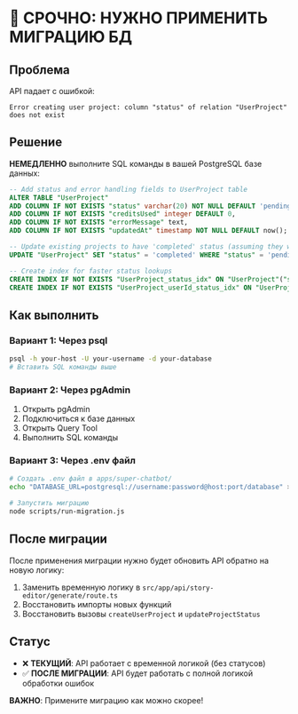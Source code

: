 # 🚨 СРОЧНО: НУЖНО ПРИМЕНИТЬ МИГРАЦИЮ БД

## Проблема

API падает с ошибкой:

```
Error creating user project: column "status" of relation "UserProject" does not exist
```

## Решение

**НЕМЕДЛЕННО** выполните SQL команды в вашей PostgreSQL базе данных:

```sql
-- Add status and error handling fields to UserProject table
ALTER TABLE "UserProject"
ADD COLUMN IF NOT EXISTS "status" varchar(20) NOT NULL DEFAULT 'pending',
ADD COLUMN IF NOT EXISTS "creditsUsed" integer DEFAULT 0,
ADD COLUMN IF NOT EXISTS "errorMessage" text,
ADD COLUMN IF NOT EXISTS "updatedAt" timestamp NOT NULL DEFAULT now();

-- Update existing projects to have 'completed' status (assuming they were successful)
UPDATE "UserProject" SET "status" = 'completed' WHERE "status" = 'pending';

-- Create index for faster status lookups
CREATE INDEX IF NOT EXISTS "UserProject_status_idx" ON "UserProject"("status");
CREATE INDEX IF NOT EXISTS "UserProject_userId_status_idx" ON "UserProject"("userId", "status");
```

## Как выполнить

### Вариант 1: Через psql

```bash
psql -h your-host -U your-username -d your-database
# Вставить SQL команды выше
```

### Вариант 2: Через pgAdmin

1. Открыть pgAdmin
2. Подключиться к базе данных
3. Открыть Query Tool
4. Выполнить SQL команды

### Вариант 3: Через .env файл

```bash
# Создать .env файл в apps/super-chatbot/
echo "DATABASE_URL=postgresql://username:password@host:port/database" > .env

# Запустить миграцию
node scripts/run-migration.js
```

## После миграции

После применения миграции нужно будет обновить API обратно на новую логику:

1. Заменить временную логику в `src/app/api/story-editor/generate/route.ts`
2. Восстановить импорты новых функций
3. Восстановить вызовы `createUserProject` и `updateProjectStatus`

## Статус

- ❌ **ТЕКУЩИЙ**: API работает с временной логикой (без статусов)
- ✅ **ПОСЛЕ МИГРАЦИИ**: API будет работать с полной логикой обработки ошибок

**ВАЖНО**: Примените миграцию как можно скорее!



